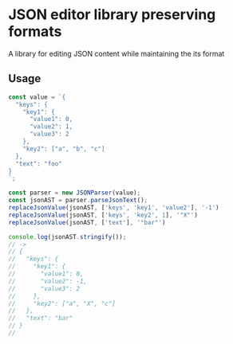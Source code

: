 # JSON editor library preserving formats

A library for editing JSON content while maintaining the its format

## Usage

```typescript
const value = `{
  "keys": {
    "key1": {
      "value1": 0,
      "value2": 1,
      "value3": 2
    },
    "key2": ["a", "b", "c"]
  },
  "text": "foo"
}
`;

const parser = new JSONParser(value);
const jsonAST = parser.parseJsonText();
replaceJsonValue(jsonAST, ['keys', 'key1', 'value2'], '-1')
replaceJsonValue(jsonAST, ['keys', 'key2', 1], '"X"')
replaceJsonValue(jsonAST, ['text'], '"bar"')

console.log(jsonAST.stringify());
// ->
// {
//   "keys": {
//     "key1": {
//       "value1": 0,
//       "value2": -1,
//       "value3": 2
//     },
//     "key2": ["a", "X", "c"]
//   },
//   "text": "bar"
// }
//
```

